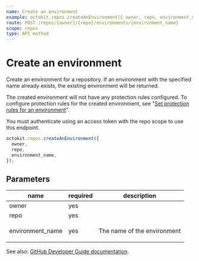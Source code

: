 ```yaml
---
name: Create an environment
example: octokit.repos.createAnEnvironment({ owner, repo, environment_name })
route: POST /repos/{owner}/{repo}/environments/{environment_name}
scope: repos
type: API method
---
```


# Create an environment

Create an environment for a repository. If an environment with the specified name already exists, the existing environment will be returned.

The created environment will not have any protection rules configured. To configure protection rules for the created environment, see "[Set protection rules for an environment](#set-protection-rules-for-an-environment)".

You must authenticate using an access token with the repo scope to use this endpoint.

```js
octokit.repos.createAnEnvironment({
  owner,
  repo,
  environment_name,
});
```

## Parameters

<table>
  <thead>
    <tr>
      <th>name</th>
      <th>required</th>
      <th>description</th>
    </tr>
  </thead>
  <tbody>
    <tr><td>owner</td><td>yes</td><td>

</td></tr>
<tr><td>repo</td><td>yes</td><td>

</td></tr>
<tr><td>environment_name</td><td>yes</td><td>

The name of the environment

</td></tr>
  </tbody>
</table>

See also: [GitHub Developer Guide documentation](https://docs.github.com/rest/reference/repos#create-an-environment).
